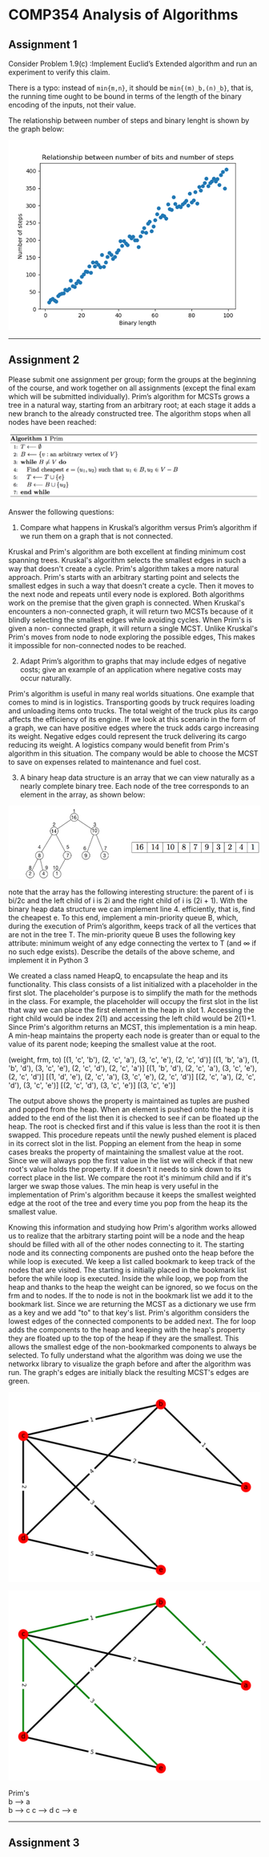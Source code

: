 # COMP354  Analysis of Algorithms

## Assignment 1

Consider Problem 1.9(c) :Implement Euclid’s Extended algorithm and run an experiment to verify this claim.

There is a typo: instead of  ```min{m,n}```, it should be ```min{(m)_b,(n)_b}```, that is, the running time ought to be bound in terms of the length of the binary encoding of the inputs, not their value.

The relationship between number of steps and binary lenght is shown by the graph below:

![Graph](https://github.com/DJones0101/COMP354/blob/master/a1/graph.png)



---

## Assignment 2

Please submit one assignment per group; form the groups at the beginning of the course, and
work together on all assignments (except the final exam which will be submitted individually).
Prim’s algorithm for MCSTs grows a tree in a natural way, starting from an arbitrary root;
at each stage it adds a new branch to the already constructed tree. The algorithm stops when
all nodes have been reached:

![Prim's](https://github.com/DJones0101/COMP354/blob/master/a2/Prims.png)

Answer the following questions:
1. Compare what happens in Kruskal’s algorithm versus Prim’s algorithm if we run them
on a graph that is not connected.

Kruskal and Prim's algorithm are both excellent at finding minimum cost spanning trees. Kruskal's algorithm selects the smallest edges in such a way that doesn't create a cycle. Prim's algorithm takes a more natural approach.  Prim's starts with an arbitrary starting point and selects the smallest edges in such a way that doesn't create a cycle. Then it moves to the next node and repeats until every node is explored.  Both algorithms work on the premise that the given graph is connected. When Kruskal's encounters a non-connected graph, it will return two MCSTs because of it blindly selecting the smallest edges while avoiding cycles. When Prim's is given a non- connected graph, it will return a single MCST. Unlike Kruskal's Prim's moves from node to node exploring the possible edges, This makes it impossible for non-connected nodes to be reached.

2. Adapt Prim’s algorithm to graphs that may include edges of negative costs; give an
example of an application where negative costs may occur naturally.

Prim's algorithm is useful in many real worlds situations. One example that comes to mind is in logistics. Transporting goods by truck requires loading and unloading items onto trucks. The total weight of the truck plus its cargo affects the efficiency of its engine. If we look at this scenario in the form of a graph, we can have positive edges where the truck adds cargo increasing its weight. Negative edges could represent the truck delivering its cargo reducing its weight. A logistics company would benefit from Prim's algorithm in this situation. The company would be able to choose the MCST to save on expenses related to maintenance and fuel cost.


3. A binary heap data structure is an array that we can view naturally as a nearly complete
binary tree. Each node of the tree corresponds to an element in the array, as shown
below:

![Heap](https://github.com/DJones0101/COMP354/blob/master/a2/heap.png)

note that the array has the following interesting structure: the parent of i is bi/2c and
the left child of i is 2i and the right child of i is (2i + 1).
With the binary heap data structure we can implement line 4. efficiently, that is, find
the cheapest e. To this end, implement a min-priority queue B, which, during the
execution of Prim’s algorithm, keeps track of all the vertices that are not in the tree
T. The min-priority queue B uses the following key attribute: minimum weight of any
edge connecting the vertex to T (and ∞ if no such edge exists).
Describe the details of the above scheme, and implement it in Python 3


We created a class named HeapQ, to encapsulate the heap and its functionality. This class consists of a list initialized with a placeholder in the first slot.  The placeholder's purpose is to simplify the math for the methods in the class. For example, the placeholder will occupy the first slot in the list that way we can place the first element in the heap in slot 1. Accessing the right child would be index 2(1) and accessing the left child would be 2(1)+1. Since Prim's algorithm returns an MCST, this implementation is a min heap. A min-heap maintains the property each node is greater than or equal to the value of its parent node; keeping the smallest value at the root. 

(weight, frm, to)
[(1, 'c', 'b'), (2, 'c', 'a'), (3, 'c', 'e'), (2, 'c', 'd')]
[(1, 'b', 'a'), (1, 'b', 'd'), (3, 'c', 'e'), (2, 'c', 'd'), (2, 'c', 'a')]
[(1, 'b', 'd'), (2, 'c', 'a'), (3, 'c', 'e'), (2, 'c', 'd')]
[(1, 'd', 'e'), (2, 'c', 'a'), (3, 'c', 'e'), (2, 'c', 'd')]
[(2, 'c', 'a'), (2, 'c', 'd'), (3, 'c', 'e')]
[(2, 'c', 'd'), (3, 'c', 'e')]
[(3, 'c', 'e')]

The output above shows the property is maintained as tuples are pushed and popped from the heap. When an element is pushed onto the heap it is added to the end of the list then it is checked to see if can be floated up the heap. The root is checked first and if this value is less than the root it is then swapped. This procedure repeats until the newly pushed element is placed in its correct slot in the list. Popping an element from the heap in some cases breaks the property of maintaining the smallest value at the root. Since we will always pop the first value in the list we will check if that new root's value holds the property. If it doesn't it needs to sink down to its correct place in the list.  We compare the root it's minimum child and if it's larger we swap those values. The min heap is very useful in the implementation of Prim's algorithm because it keeps the smallest weighted edge at the root of the tree and every time you pop from the heap its the smallest value.  

Knowing this information and studying how Prim's algorithm works allowed us to realize that the arbitrary starting point will be a node and the heap should be filled with all of the other nodes connecting to it. The starting node and its connecting components are pushed onto the heap before the while loop is executed. We keep a list called bookmark to keep track of the nodes that are visited. The starting is initially placed in the bookmark list before the while loop is executed. Inside the while loop, we pop from the heap and thanks to the heap the weight can be ignored, so we focus on the frm and to nodes. If the to node is not in the bookmark list we add it to the bookmark list. Since we are returning the MCST as a dictionary we use frm as a key and we add "to" to that key's list.  Prim's algorithm considers the lowest edges of the connected components to be added next. The for loop adds the components to the heap and keeping with the heap's property they are floated up to the top of the heap if they are the smallest. This allows the smallest edge of the non-bookmarked components to always be selected. 
To fully understand what the algorithm was doing we use the networkx library to visualize the graph before and after the algorithm was run. The graph's edges are initially black the resulting MCST's edges are green.

![Original Graph](https://github.com/DJones0101/COMP354/blob/master/a2/graph.png)

![MCST](https://github.com/DJones0101/COMP354/blob/master/a2/p.png)

Prim's   
	b --> a             
	b --> c
	c --> d
	c --> e








---
## Assignment 3

